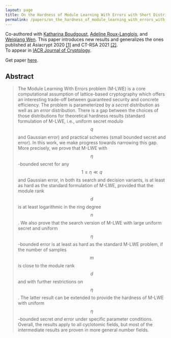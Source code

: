 ```yaml
---
layout: page
title: On the Hardness of Module Learning With Errors with Short Distributions
permalink: /papers/on_the_hardness_of_module_learning_with_errors_with_short_distributions
---
```


Co-authored with [Katharina Boudgoust](https://katinkabou.github.io/), [Adeline Roux-Langlois](https://people.irisa.fr/Adeline.Roux-Langlois/), and [Weiqiang Wen](http://people.irisa.fr/Weiqiang.Wen/). This paper introduces new results and generalizes the ones published at Asiacrypt 2020 [[1]](/papers/towards_classical_hardness_of_module-lwe_the_linear_rank_case) and CT-RSA 2021 [[2]](/papers/on_the_hardness_of_module-lwe_with_binary_secret).  
To appear in [IACR Journal of Cryptology](https://www.springer.com/journal/145).

Get paper [here](assets/pub/BJRW22_Hardness_MLWE_with_Short_Distributions.pdf). 

## Abstract
> The Module Learning With Errors problem (M-LWE) is a core computational assumption of lattice-based cryptography which offers an interesting trade-off between guaranteed security and concrete efficiency. The problem is parameterized by a _secret_ distribution as well as an _error_ distribution. There is a gap between the choices of those distributions for theoretical hardness results (standard formulation of M-LWE, i.e., uniform secret modulo $$q$$ and Gaussian error) and practical schemes (small bounded secret and error). In this work, we make progress towards narrowing this gap. More precisely, we prove that M-LWE with $$\eta$$-bounded secret for any $$1 \leq \eta \ll q$$ and Gaussian error, in both its search and decision variants, is at least as hard as the standard formulation of M-LWE, provided that the module rank $$d$$ is at least logarithmic in the ring degree $$n$$. We also prove that the search version of M-LWE with large uniform secret and uniform $$\eta$$-bounded error is at least as hard as the standard M-LWE problem, if the number of samples $$m$$ is close to the module rank $$d$$ and with further restrictions on $$\eta$$. The latter result can be extended to provide the hardness of M-LWE with uniform $$\eta$$-bounded secret _and_ error under specific parameter conditions. Overall, the results apply to all cyclotomic fields, but most of the intermediate results are proven in more general number fields.